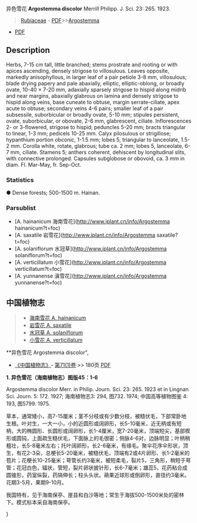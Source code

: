 异色雪花 **Argostemma discolor** Merrill Philipp. J. Sci. 23: 265. 1923.

> [Rubiaceae](http://www.iplant.cn/info/Rubiaceae?t=foc) - [PDF](http://www.iplant.cn/foc/pdf/Rubiaceae.pdf)>>[Argostemma](http://www.iplant.cn/info/Argostemma?t=foc)
 - [PDF](http://www.iplant.cn/foc/pdf/Argostemma.pdf)

## Description

Herbs, 7-15 cm tall, little branched; stems prostrate and rooting or with apices ascending, densely strigose to villosulous. Leaves opposite, markedly anisophyllous, in larger leaf of a pair petiole 3-8 mm, villosulous; blade drying papery and pale abaxially, elliptic, elliptic-oblong, or broadly ovate, 10-40 × 7-20 mm, adaxially sparsely strigose to hispid along midrib and near margins, abaxially glabrous on lamina and densely strigose to hispid along veins, base cuneate to obtuse, margin serrate-ciliate, apex acute to obtuse; secondary veins 4-6 pairs; smaller leaf of a pair subsessile, suborbicular or broadly ovate, 5-10 mm; stipules persistent, ovate, suborbicular, or obovate, 2-6 mm, glabrescent, ciliate. Inflorescences 2- or 3-flowered, strigose to hispid; peduncles 5-20 mm; bracts triangular to linear, 1-3 mm; pedicels 10-25 mm. Calyx pilosulous or strigillose; hypanthium portion obconic, 1-1.5 mm; lobes 5, triangular to lanceolate, 1.5-2 mm. Corolla white, rotate, glabrous; tube ca. 2 mm; lobes 5, lanceolate, 6-7 mm, ciliate. Stamens 5; anthers coherent, dehiscent by longitudinal slits, with connective prolonged. Capsules subglobose or obovoid, ca. 3 mm in diam. Fl. Mar-May, fr. Sep-Oct.

### Statistics
● Dense forests; 500-1500 m. Hainan.

### Parsublist

* [A.  hainanicum  海南雪花](http://www.iplant.cn/info/Argostemma hainanicum?t=foc)
* [A.  saxatile  岩雪花](http://www.iplant.cn/info/Argostemma saxatile?t=foc)
* [A.  solaniflorum  水冠草](http://www.iplant.cn/info/Argostemma solaniflorum?t=foc)
* [A.  verticillatum  小雪花](http://www.iplant.cn/info/Argostemma verticillatum?t=foc)
* [A.  yunnanense  滇雪花](http://www.iplant.cn/info/Argostemma yunnanense?t=foc)

## 中国植物志

> * [海南雪花  A.  hainanicum](Argostemma-hainanicum-海南雪花.md)
> * [岩雪花  A.  saxatile](Argostemma-saxatile-岩雪花.md)
> * [水冠草  A.  solaniflorum](Argostemma-solaniflorum-水冠草.md)
> * [小雪花  A.  verticillatum](Argostemma-verticillatum-小雪花.md)

**异色雪花 Argostemma discolor",

* [《中国植物志》](http://www.iplant.cn/frps)- [第71(1)卷](http://www.iplant.cn/frps/vol/71(1)) >> 180页 [PDF](http://www.iplant.cn/frps/pdf/71(1)/180.PDF)

**1. 异色雪花（海南植物志）图版45：1-6**

Argostemma discolor Merr. in Philip. Journ. Sci. 23: 265. 1923 et in Lingnan Sci. Journ. 5: 172. 1927; 海南植物志3: 294, 图732. 1974; 中国高等植物图鉴 4: 193, 图5799. 1975.

草本，通常矮小，高7-15厘米；茎不分枝或有少数分枝，被糙伏毛，下部常卧地生根。叶对生，一大一小，小的近圆形或阔卵形，长5-10毫米，近无柄或有短柄，大的椭圆形、长圆形或阔卵形，长1-4厘米，宽7-20毫米，顶端短尖，基部楔形或圆钝，上面疏生糙伏毛，下面脉上的毛很密；侧脉4-6对，边脉明显；叶柄稍粗壮，长5-8毫米左右；托叶阔卵形，长2-6毫米，有缘毛。聚伞花序伞形状，顶生，有花2-3朵，总梗长5-20毫米，被糙伏毛，顶端有2或4片卵形、长1-2毫米的苞片；花梗长10-25毫米；萼管长约3毫米，被短柔毛，裂片5，三角形，稍短于萼管；花冠白色，辐状，管短，裂片卵状披针形，长6-7毫米；雄蕊5，花药粘合成圆锥形，药室纵裂，药隔伸长；柱头头状。蒴果近球形或倒卵形，直径约3毫米。花期3-5月，果期9-10月。

我国特有，见于海南保亭、崖县和白沙等地；常生于海拔500-1500米处的密林下。模式标本采自海南保亭。

}